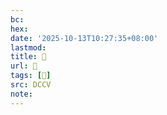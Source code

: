 ```yaml
---
bc:
hex:
date: '2025-10-13T10:27:35+08:00'
lastmod:
title: 􅅘
url: 􅅘
tags: [𨴖]
src: DCCV
note:
---
```

